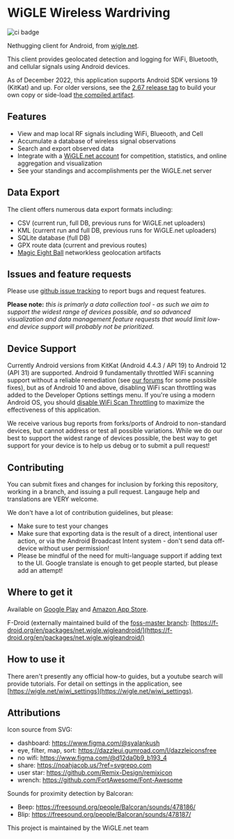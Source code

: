 # WiGLE Wireless Wardriving

![ci badge](https://github.com/wiglenet/wigle-wifi-wardriving/actions/workflows/android.yml/badge.svg)

Nethugging client for Android, from [wigle.net](https://wigle.net). 

This client provides geolocated detection and logging for WiFi, Bluetooth, and cellular signals using Android devices.

As of December 2022, this application supports Android SDK versions 19 (KitKat) and up. For older versions, see the [2.67 release tag](https://github.com/wiglenet/wigle-wifi-wardriving/releases/tag/2.67) to build your own copy or side-load [the compiled artifact](https://github.com/wiglenet/wigle-wifi-wardriving/blob/2.67/dist/release/wiglewifiwardriving-release.apk). 

## Features
- View and map local RF signals including WiFi, Blueooth, and Cell
- Accumulate a database of wireless signal observations
- Search and export observed data
- Integrate with a [WiGLE.net account](https://wigle.net) for competition, statistics, and online aggregation and visualization
- See your standings and accomplishments per the WiGLE.net server

## Data Export
The client offers numerous data export formats including:

- CSV (current run, full DB, previous runs for WiGLE.net uploaders)
- KML (current run and full DB, previous runs for WiGLE.net uploaders)
- SQLite database (full DB)
- GPX route data (current and previous routes)
- [Magic Eight Ball](https://github.com/wiglenet/m8b) networkless geolocation artifacts

## Issues and feature requests
Please use [github issue tracking](https://github.com/wiglenet/wigle-wifi-wardriving/issues) to report bugs and request features.

**Please note:** *this is primarly a data collection tool - as such we aim to support the widest range of devices possible, and so advanced visualization and data management feature requests that would limit low-end device support will probably not be prioritized.*

## Device Support
Currently Android versions from KitKat (Android 4.4.3 / API 19) to Android 12 (API 31) are supported. Android 9 fundamentally throttled WiFi scanning support without a reliable remediation (see [our forums](https://wigle.net/phpbb/viewtopic.php?f=13&t=2841) for some possible fixes), but as of Android 10 and above, disabling WiFi scan throttling was added to the Developer Options settings menu. If you're using a modern Android OS, you should [disable WiFi Scan Throttling](https://www.netspotapp.com/help/how-to-disable-wi-fi-throttling-on-android-10/) to maximize the effectiveness of this application.

We receive various bug reports from forks/ports of Android to non-standard devices, but cannot address or test all possible variations. While we do our best to support the widest range of devices possible, the best way to get support for your device is to help us debug or to submit a pull request!

## Contributing
You can submit fixes and changes for inclusion by forking this repository, working in a branch, and issuing a pull request. Langauge help and translations are VERY welcome.

We don't have a lot of contribution guidelines, but please:

- Make sure to test your changes
- Make sure that exporting data is the result of a direct, intentional user action, or via the Android Broadcast Intent system - don't send data off-device without user permission!
- Please be mindful of the need for multi-language support if adding text to the UI. Google translate is enough to get people started, but please add an attempt!

## Where to get it
Available on [Google Play](https://play.google.com/store/apps/details?id=net.wigle.wigleandroid&hl=en)
and [Amazon App Store](http://www.amazon.com/WiGLE-net-Wigle-Wifi-Wardriving/dp/B004L5XBXS).

F-Droid (externally maintained build of the [foss-master branch](https://github.com/wiglenet/wigle-wifi-wardriving/tree/foss-master): [https://f-droid.org/en/packages/net.wigle.wigleandroid/](https://f-droid.org/en/packages/net.wigle.wigleandroid/)

## How to use it
There aren't presently any official how-to guides, but a youtube search will provide tutorials. For detail on settings in the application, see [https://wigle.net/wiwi_settings](https://wigle.net/wiwi_settings).

## Attributions
Icon source from SVG:
 - dashboard: https://www.figma.com/@syalankush
 - eye, filter, map, sort: https://dazzleui.gumroad.com/l/dazzleiconsfree
 - no wifi: https://www.figma.com/@d12da0b9_b193_4
 - share: https://noahjacob.us/?ref=svgrepo.com
 - user star: https://github.com/Remix-Design/remixicon
 - wrench: https://github.com/FortAwesome/Font-Awesome

Sounds for proximity detection by Balcoran:
 - Beep: https://freesound.org/people/Balcoran/sounds/478186/
 - Blip: https://freesound.org/people/Balcoran/sounds/478187/

This project is maintained by the WiGLE.net team